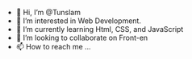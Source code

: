 - 👋 Hi, I’m @Tunslam
- 👀 I’m interested in Web Development.
- 🌱 I’m currently learning Html, CSS, and JavaScript
- 💞️ I’m looking to collaborate on Front-en
- 📫 How to reach me ...

<!---
Tunslam/Tunslam is a ✨ special ✨ repository because its `README.md` (this file) appears on your GitHub profile.
You can click the Preview link to take a look at your changes.
--->

